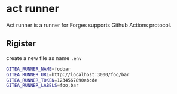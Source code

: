 # act runner

Act runner is a runner for Forges supports Github Actions protocol.

## Rigister

create a new file as name `.env`

```sh
GITEA_RUNNER_NAME=foobar
GITEA_RUNNER_URL=http://localhost:3000/foo/bar
GITEA_RUNNER_TOKEN=1234567890abcde
GITEA_RUNNER_LABELS=foo,bar
```
